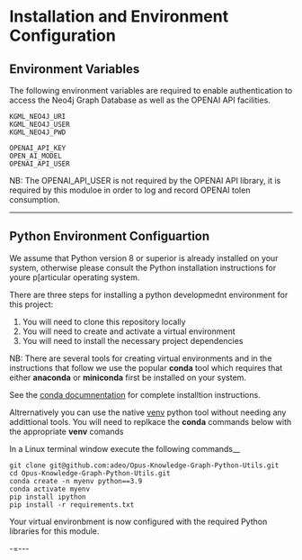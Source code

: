 # Installation and Environment Configuration

## Environment Variables

The following environment variables are required to enable authentication to access the Neo4j Graph Database as well as the OPENAI API facilities.  
  
    KGML_NEO4J_URI
    KGML_NEO4J_USER
    KGML_NEO4J_PWD
    
    OPENAI_API_KEY
    OPEN_AI_MODEL
    OPENAI_API_USER
  
NB: The OPENAI_API_USER is not required by the OPENAI API library, it is required by this moduloe in order to log and record OPENAI tolen consumption.  
  
----

## Python Environment Configuartion
  
We assume that Python version 8 or superior is already installed on your system, otherwise please consult the Python installation instructions for youre p[articular operating system.  
  
There are three steps for installing a python developmednt environment for this project:
  
1. You will need to clone this repository locally  
2. You will need to create and activate a virtual environment  
3. You will need to install the necessary project dependencies  
	
NB: There are several tools for creating virtual environments and in the instructions that follow we use the popular **conda** tool which requires that either **anaconda** or **miniconda** first be installed on your system.  

See the [conda documnentation](https://docs.conda.io/en/latest/miniconda.html) for complete installtion instructions.  

Altrernatively you can use the native [venv](https://docs.python.org/3/library/venv.html) python tool without needing any addittional tools. You will need to replkace the **conda** commands below with the appropriate **venv** comands

In a Linux terminal window execute the following commands__

    git clone git@github.com:adeo/Opus-Knowledge-Graph-Python-Utils.git
    cd Opus-Knowledge-Graph-Python-Utils.git
    conda create -n myenv python==3.9
    conda activate myenv
    pip install ipython
    pip install -r requirements.txt
  
Your virtual environbment is now configured with the required Python libraries for this module.  


-=---


